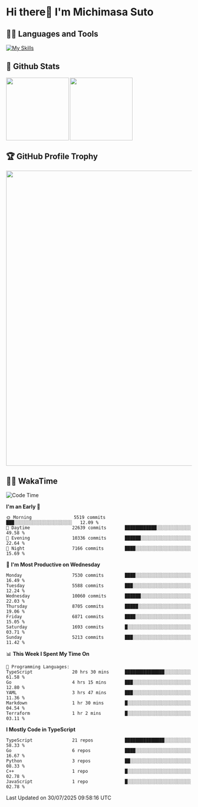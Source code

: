 # Hi there👋 I'm Michimasa Suto

## 🧑‍💻 Languages and Tools
[![My Skills](https://skillicons.dev/icons?i=ts,nextjs,react,go,python,aws,terraform)](https://skillicons.dev)

<!--
**Suto-Michimasa/Suto-Michimasa** is a ✨ _special_ ✨ repository because its `README.md` (this file) appears on your GitHub profile.

Here are some ideas to get you started:

- 🔭 I’m currently working on ...
- 🌱 I’m currently learning ...
- 👯 I’m looking to collaborate on ...
- 🤔 I’m looking for help with ...
- 💬 Ask me about ...
- 📫 How to reach me: ...
- 😄 Pronouns: ...
- ⚡ Fun fact: ...
-->

## 💎 Github Stats

<div>
  <img height="170" align="left" src="https://github-readme-stats-psi-three-31.vercel.app/api?username=Suto-michimasa&count_private=true&show_icons=true&theme=dark" />
  <img height="170" src="https://github-readme-stats-psi-three-31.vercel.app/api/top-langs/?username=Suto-michimasa&langs_count=8&layout=compact&theme=dark" />
</div>

## 🏆 GitHub Profile Trophy

<img width="800" src="https://github-profile-trophy.vercel.app/?username=Suto-michimasa&theme=onedark&no-frame=true"/>


## 🧑‍💻 WakaTime
<!--START_SECTION:waka-->
![Code Time](http://img.shields.io/badge/Code%20Time-1%2C168%20hrs%207%20mins-blue)

**I'm an Early 🐤** 

```text
🌞 Morning                5519 commits        ███░░░░░░░░░░░░░░░░░░░░░░   12.09 % 
🌆 Daytime                22639 commits       ████████████░░░░░░░░░░░░░   49.58 % 
🌃 Evening                10336 commits       ██████░░░░░░░░░░░░░░░░░░░   22.64 % 
🌙 Night                  7166 commits        ████░░░░░░░░░░░░░░░░░░░░░   15.69 % 
```
📅 **I'm Most Productive on Wednesday** 

```text
Monday                   7530 commits        ████░░░░░░░░░░░░░░░░░░░░░   16.49 % 
Tuesday                  5588 commits        ███░░░░░░░░░░░░░░░░░░░░░░   12.24 % 
Wednesday                10060 commits       ██████░░░░░░░░░░░░░░░░░░░   22.03 % 
Thursday                 8705 commits        █████░░░░░░░░░░░░░░░░░░░░   19.06 % 
Friday                   6871 commits        ████░░░░░░░░░░░░░░░░░░░░░   15.05 % 
Saturday                 1693 commits        █░░░░░░░░░░░░░░░░░░░░░░░░   03.71 % 
Sunday                   5213 commits        ███░░░░░░░░░░░░░░░░░░░░░░   11.42 % 
```


📊 **This Week I Spent My Time On** 

```text
💬 Programming Languages: 
TypeScript               20 hrs 30 mins      ███████████████░░░░░░░░░░   61.58 % 
Go                       4 hrs 15 mins       ███░░░░░░░░░░░░░░░░░░░░░░   12.80 % 
YAML                     3 hrs 47 mins       ███░░░░░░░░░░░░░░░░░░░░░░   11.36 % 
Markdown                 1 hr 30 mins        █░░░░░░░░░░░░░░░░░░░░░░░░   04.54 % 
Terraform                1 hr 2 mins         █░░░░░░░░░░░░░░░░░░░░░░░░   03.11 % 
```

**I Mostly Code in TypeScript** 

```text
TypeScript               21 repos            ███████████████░░░░░░░░░░   58.33 % 
Go                       6 repos             ████░░░░░░░░░░░░░░░░░░░░░   16.67 % 
Python                   3 repos             ██░░░░░░░░░░░░░░░░░░░░░░░   08.33 % 
C++                      1 repo              █░░░░░░░░░░░░░░░░░░░░░░░░   02.78 % 
JavaScript               1 repo              █░░░░░░░░░░░░░░░░░░░░░░░░   02.78 % 
```




 Last Updated on 30/07/2025 09:58:16 UTC
<!--END_SECTION:waka-->
